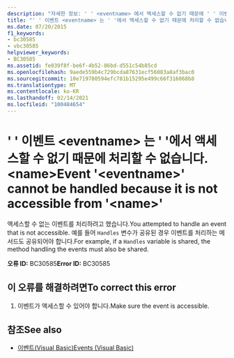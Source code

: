 ```yaml
---
description: "자세한 정보: ' ' <eventname> 에서 액세스할 수 없기 때문에 ' ' 이벤트를 처리할 수 없습니다. <name>"
title: "' ' 이벤트 <eventname> 는 ' '에서 액세스할 수 없기 때문에 처리할 수 없습니다. <name>"
ms.date: 07/20/2015
f1_keywords:
- bc30585
- vbc30585
helpviewer_keywords:
- BC30585
ms.assetid: fe039f8f-be6f-4b52-86bd-d551c54b85cd
ms.openlocfilehash: 9aede559b4c729bcda87631ecf56083a8af3bac0
ms.sourcegitcommit: 10e719780594efc781b15295e499c66f316068b8
ms.translationtype: MT
ms.contentlocale: ko-KR
ms.lasthandoff: 02/14/2021
ms.locfileid: "100484654"
---
```

# <a name="event-eventname-cannot-be-handled-because-it-is-not-accessible-from-name"></a><span data-ttu-id="6c58e-103">' ' 이벤트 \<eventname> 는 ' '에서 액세스할 수 없기 때문에 처리할 수 없습니다. \<name></span><span class="sxs-lookup"><span data-stu-id="6c58e-103">Event '\<eventname>' cannot be handled because it is not accessible from '\<name>'</span></span>

<span data-ttu-id="6c58e-104">액세스할 수 없는 이벤트를 처리하려고 했습니다.</span><span class="sxs-lookup"><span data-stu-id="6c58e-104">You attempted to handle an event that is not accessible.</span></span> <span data-ttu-id="6c58e-105">예를 들어 `Handles` 변수가 공유된 경우 이벤트를 처리하는 메서드도 공유되어야 합니다.</span><span class="sxs-lookup"><span data-stu-id="6c58e-105">For example, if a `Handles` variable is shared, the method handling the events must also be shared.</span></span>  
  
 <span data-ttu-id="6c58e-106">**오류 ID:** BC30585</span><span class="sxs-lookup"><span data-stu-id="6c58e-106">**Error ID:** BC30585</span></span>  
  
## <a name="to-correct-this-error"></a><span data-ttu-id="6c58e-107">이 오류를 해결하려면</span><span class="sxs-lookup"><span data-stu-id="6c58e-107">To correct this error</span></span>  
  
1. <span data-ttu-id="6c58e-108">이벤트가 액세스할 수 있어야 합니다.</span><span class="sxs-lookup"><span data-stu-id="6c58e-108">Make sure the event is accessible.</span></span>  
  
## <a name="see-also"></a><span data-ttu-id="6c58e-109">참조</span><span class="sxs-lookup"><span data-stu-id="6c58e-109">See also</span></span>

- [<span data-ttu-id="6c58e-110">이벤트(Visual Basic)</span><span class="sxs-lookup"><span data-stu-id="6c58e-110">Events (Visual Basic)</span></span>](../programming-guide/language-features/events/index.md)
